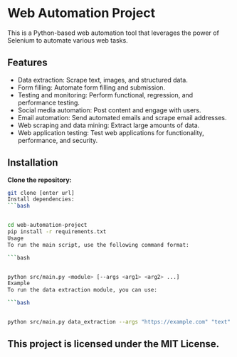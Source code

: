 # Web Automation Project

This is a Python-based web automation tool that leverages the power of Selenium to automate various web tasks.

## Features
- Data extraction: Scrape text, images, and structured data.
- Form filling: Automate form filling and submission.
- Testing and monitoring: Perform functional, regression, and performance testing.
- Social media automation: Post content and engage with users.
- Email automation: Send automated emails and scrape email addresses.
- Web scraping and data mining: Extract large amounts of data.
- Web application testing: Test web applications for functionality, performance, and security.

## Installation
 **Clone the repository:**
   ```bash
   git clone [enter url]
Install dependencies:
   ```bash


cd web-automation-project
pip install -r requirements.txt
Usage
To run the main script, use the following command format:

   ```bash


python src/main.py <module> [--args <arg1> <arg2> ...]
Example
To run the data extraction module, you can use:

   ```bash


python src/main.py data_extraction --args "https://example.com" "text"

   ```


## This project is licensed under the MIT License.
